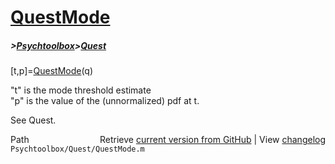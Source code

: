 # [QuestMode](QuestMode)
##### >[Psychtoolbox](Psychtoolbox)>[Quest](Quest)

[t,p]=[QuestMode](QuestMode)(q)  
  
"t" is the mode threshold estimate  
"p" is the value of the (unnormalized) pdf at t.  
  
See Quest.  




<div class="code_header" style="text-align:right;">
  <span style="float:left;">Path&nbsp;&nbsp;</span> <span class="counter">Retrieve <a href=
  "https://raw.github.com/Psychtoolbox-3/Psychtoolbox-3/beta/Psychtoolbox/Quest/QuestMode.m">current version from GitHub</a> | View <a href=
  "https://github.com/Psychtoolbox-3/Psychtoolbox-3/commits/beta/Psychtoolbox/Quest/QuestMode.m">changelog</a></span>
</div>
<div class="code">
  <code>Psychtoolbox/Quest/QuestMode.m</code>
</div>

